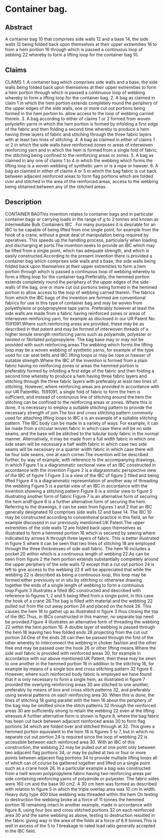 # Container bag.

## Abstract
A container bag 10 that comprises side walls 12 and a base 14, the side walls 12 being folded back upon themselves at their upper extremities 16 to from a hem portion 16 through which is passed a continuous loop of sebbing 22 whereby to form a lifting loop for the container bag 10.

## Claims
CLAIMS 1. A container bag which comprises side walls and a base, the side walls being folded back upon themselves at their upper extremities to form a hem portion through which is passed a continuous loop of webbing whereby to form a lifting loop for the container bag. 2. A bag as claimed in claim 1 in which the hem portion extends completely round the periphery of the upper edges of the side walls, one or more cut out portions being formed in the hem portion to. allow access to the loop of webbing carried therein. 3. A bag according to either of claims 1 or 2 formed from woven polyolefin yarns in which the hem portion is formed by infolding a first edge of the fabric and then folding a second time whereby to produce a hem having three layers of fabric and stitching through the three fabric layers with at least two lines of stitching. 4. A bag as claimed in either of claims 1 or 2 in which the side walls have reinforced zones or areas of interwoven reinforcing yarn and in which the hem is formed from a single fold of fabric, the stitching being confined to the reinforcing areas or zones. 5. A bag as claimed in any one of claims 1 to 4 in which the webbing which forms the lifting loop is a woven webbing of synthetic yarn or is a rope or hawser. 6. A bag as claimed in either of claims 4 or 5 in which the bag fabric is cut back between adjacent reinforced areas to form flag portions which are folded over and stitched in the area of the reinforced areas, access to the webbing being obtained between any of the stitched areas.

## Description
CONTAINER BAGThis invention relates to container bags and in particular container bags or carrying loads in the range of g to 2 tonnes and known as Intermediate Bulk Containers IBC . For many purposes it is desirable for an IBC to be capable of being lifted from one single point, for example from the hook of a crane, without a great deal of manipulation being required by operatives. This speeds up the handling process, particularly when loading and discharging at ports.The invention seeks to provide an IBC which may be lifted from a single point, which has adequate strength, and which is easily constructed.According to the present invention there is provided a container bag which comprises side walls and a base, the side walls being folded back upon themselves at their upper extremities to form a.hem portion through which is passed a continuous loop of webbing whereby to form a lifting loop for the container bag.Preferably, the hemmed portion extends completely round the periphery of the upper edges of the side walls of the bag, one or more cut out portions being formed in the hemmed portion to allow access to the loop of webbing carried therein. The fabrics from which the IBC bags of the invention are formed are conventional fabrics for use in this type of container bag and may be woven from polyethylene or polypropylene tape yarns. Preferably however at least the side walls are made from a fabric having reinforced zones or areas of interwoven reinforcing yarn, for example as disclosed in our UR Patent No. 1591091.Where such reinforcing areas are provided, these may be as described in that patent and may be formed of interwoven threads of a higher tensile strength reinforcing yarns such as polyamide, polyester or twisted or fibrilated polypropylene. The bag base may or may not be provided with such reinforcing areas.The webbing which forms the lifting loop may be a woven webbing of synthetic yarns, for example of the type used for car seat belts and IBC lifting loops or may be rope or hawser of suitable strength.Where the IBC of the invention is formed from a plain fabric having no reinforcing zones or areas the hemmed portion is preferably formed by infolding a first edge of the fabric and then folding a second time whereby to produce a hem having three fabric layers and stitching through the three fabric layers with preferably at least two lines of stitching. However, where reinforcing areas are provided in accordance with our UR PatentNo. 1591091, a single fold of fabric to form the hem is sufficient, and instead of continuous line of stitching around the hem the stitching can be confined to the reinforcing areas or zones. Where this is done, it is necessary to employ a suitable stitching pattern to provide the necessary strength of join.The box and cross stitching pattern commonly used for attaching lifting loops to IBC s is an example of a suitable stitching pattern. The IBC body can be made in a variety of ways. For example, it can be made from a circular woven fabric in which case there will be no side seams, and the base will be stitched to the tubular body fabric in the normal manner. Alternatively, it may be made from a full width fabric in which one side seam will be necessary a half width fabric in which case two side seams will be necessary or a quarter width fabric in which case there will be four side seams, one at each corner.The invention will be described further, by way of example, with reference to the accompanying drawings, in which Figure 1 is a diagrammatic sectional view of an IBC constructed in accordance with the invention Figure 2 is a diagrammatic perspective view of the IBC of figure 1 Figure 3 is a view of the IBC of figure 2 filled and being lifted Figure 4 is a diagrammatic representation of another way of threading the webbing Figure 5 is a partial view of an IBC in accordance with the invention showing a stitching pattern Figure 6 is a similar view to figure 5 illustrating another form of fabric Figure 7 is an alternative form of securing the hem andFigure 8 is a further alternative form of securing the hem. Referring to the drawings, it can be seen from figures 1 and 2 that an IBC generally designated 10 comprises side walls 12 and base 14. The IBC 10 may be constructed according to conventional practice in this field, as for example discussed in our previously mentioned UK Patent.The upper extremities of the side walls 12 are folded back upon themselves as illustrated to form a hemmed portion 16 which is secured by sewing where indicated by arrows A through three layers of fabric. This is better illustrated in figure 5 where it can be seen that two lines of stitching 18 are employed through the three thicknesses of side wall fabric. The hem 16 includes a pocket 20 within which is a continuous length of webbing 22.As can be seen from figure 2 the hem portion extends substantially completely around the upper periphery of the side walls 12 except that a cut out portion 24 is left to give access to the webbing 22 It will be appreciated that while the webbing 22 is described as being a continuous loop, this loop may be formed either previously or in situ by stitching or otherwise drawing together the ends of a single length of webbing to form a continuous loop.Figure 3 illustrates a filled IBC constructed and described with reference to figures 1, 2 and 5 being lifted from a single point, in this case the hook of a crane 26.The bag is filled with material and the webbing 22 pulled out from the cut away portion 24 and placed on the hook 26. This causes the hem 16 to gather up as illustrated in figure 3 thus closing the top of the IBC.Thus, in IBCs constructed in this manner, no separate top need be provided.Figure 4 illustrates an alternative form of threading the webbing 22 within the hem portion 16. A double layer of webbing is passed through the hem 16 leaving two free folded ends 28 projecting from the cut out portion 24.One of the ends 28 can then be passed through the fold of the other whereby to interconnect the webbing in choker fashion and the other free end may be passed over the hook 26 or other lifting means.Where the side wall fabric is provided with reinforced areas 30, for example in accordance with our above mentioned UK Patent, then these may be sewn to one another in the hemmed portion 16 in addition to the stitching 18, for example by means of a single box and cross stitching pattern 32 figure 6 . However, where such reinforced body fabric is employed we have found that it is only necessary to form a single hem, as illustrated in figure 7 provided the overlying reinforcing areas 30 are stitched to one another, preferably by means of box and cross stitch patterns 32, and preferably using several patterns on each reinforcing area 30. When this is done, the lines of stitching 18 going parallel with the hem 16 about the periphery of the bag may be omitted since the stitch patterns 32 through the reinforced areas 30 are sufficiently strong to retain the webbing 22 even at the lifting stresses.A further alternative form is shown is figure 8, where the bag fabric has been cut back between adjacent reinforced areas 30 to form flag portions 34 which are folded over and stitched through at 32. This gives a hemmed portion equivalent to the hem 16 is figures 5 to 7, but in which no separate cut out portion 24 is required since the loop of webbing 22 is accessible between each reinforced area 30. With an IBC of this construction, the webbing 22 may be pulled out at one point only between two adjacent flag portions 34, or may be pulled at two or four or more points between adjacent flag portions 34 to provide multiple lifting loops all of which can of course be gathered together and lifted on a single point such as a crane hook 26. In a particular example a bag was constructed from a twill woven polypropylene fabric having two reinforcing areas per side containing reinforcing yarns of polyamide or polyester. The fabric sides were 160 cm and the base 90 cm2. A 30 cm hem was formed as described with relation to figure 5 in which the triple overlap area was 10 cm in width. Heavy duty type 400 blue webbing was threaded within the hem On testing to destruction the webbing broke at a force of 11 tonnes the hemmed portion 16 remaining intact.In another example, made in accordance with figure 8, using four box and cross stitched portions 32 on each reinforced area 30 and the same webbing as above, testing to destruction resulted in the fabric giving way in the area of the folds at a force of 8.9 tonnes.This is well in excess of the 5 to 1 breakage to rated load ratio generally accepted in the IBC field.